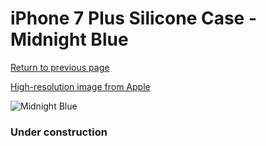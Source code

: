 # iPhone 7 Plus Silicone Case - Midnight Blue

[Return to previous page](/iphone_7)

[High-resolution image from Apple](https://store.storeimages.cdn-apple.com/8756/as-images.apple.com/is/MMQV2?wid=4500&hei=4500&fmt=png)

<div style="width: 384px"><img src="/everyphone/MMQV2.png" alt="Midnight Blue"></div>

### Under construction
